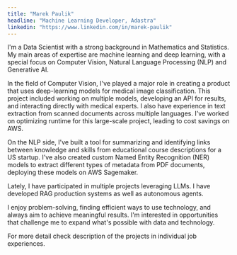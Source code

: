 ```yaml
---
title: "Marek Paulik" 
headline: "Machine Learning Developer, Adastra"
linkedin: "https://www.linkedin.com/in/marek-paulik"
---
```


I'm a Data Scientist with a strong background in Mathematics and Statistics. My main areas of expertise are machine learning and deep learning, with a special focus on Computer Vision, Natural Language Processing (NLP) and Generative AI.

In the field of Computer Vision, I've played a major role in creating a product that uses deep-learning models for medical image classification. This project included working on multiple models, developing an API for results, and interacting directly with medical experts. I also have experience in text extraction from scanned documents across multiple languages. I've worked on optimizing runtime for this large-scale project, leading to cost savings on AWS.

On the NLP side, I've built a tool for summarizing and identifying links between knowledge and skills from educational course descriptions for a US startup. I've also created custom Named Entity Recognition (NER) models to extract different types of metadata from PDF documents, deploying these models on AWS Sagemaker.

Lately, I have participated in multiple projects leveraging LLMs. I have developed RAG production systems as well as autonomous agents.

I enjoy problem-solving, finding efficient ways to use technology, and always aim to achieve meaningful results. I'm interested in opportunities that challenge me to expand what's possible with data and technology.

For more detail check description of the projects in individual job experiences.